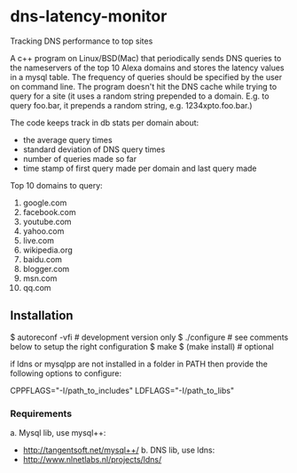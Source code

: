 # dns-latency-monitor
Tracking DNS performance to top sites

A c++ program on Linux/BSD(Mac) that periodically sends DNS queries to the nameservers of the top 10 Alexa domains and stores the latency values in a mysql table. The frequency of queries should be specified by the user on command line. The program  doesn't hit the DNS cache while trying to query for a site (it uses a random string prepended to a domain. E.g. to query foo.bar, it prepends a random string, e.g. 1234xpto.foo.bar.)

The code keeps track in db stats per domain about:
* the average query times
* standard deviation of DNS query times
* number of queries made so far
* time stamp of first query made per domain and last query made

Top 10 domains to query:
1.  google.com
2.  facebook.com 
3.  youtube.com
4.  yahoo.com 
5.  live.com
6.  wikipedia.org 
7.  baidu.com 
8.  blogger.com
9.  msn.com 
10.  qq.com
    

    
## Installation


$ autoreconf -vfi   # development version only
$ ./configure       # see comments below to setup the right configuration
$ make
$ (make install)    # optional


if ldns or mysqlpp are not installed in a folder in PATH
then provide the following options to configure:

 CPPFLAGS="-I/path_to_includes"
 LDFLAGS="-I/path_to_libs"

### Requirements 
a. Mysql lib, use mysql++:
 * http://tangentsoft.net/mysql++/
b. DNS lib, use ldns:
 * http://www.nlnetlabs.nl/projects/ldns/



